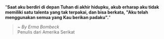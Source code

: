 "**Saat aku berdiri di depan Tuhan di akhir hidupku, akub erharap aku tidak memiliki satu talenta yang tak terpakai, dan bisa berkata, "Aku telah menggunakan semua yang Kau berikan padaku".**"

> ~ _By Erma Bombeck_  
Penulis dari Amerika Serikat
